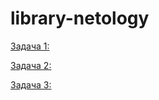 # library-netology

[Задача 1:](https://github.com/DereviankoViacheslav/library-netology/blob/hw_2_4/task-1.txt)

[Задача 2:](https://github.com/DereviankoViacheslav/library-netology/blob/hw_2_4/task-2.txt)

[Задача 3:](https://github.com/DereviankoViacheslav/library-netology/blob/hw_2_4/task-3.txt)

